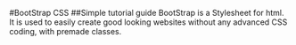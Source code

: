 #BootStrap CSS
##Simple tutorial guide
        BootStrap is a Stylesheet for html. 
        It is used to easily create good looking websites 
        without any advanced CSS coding, with premade classes.


